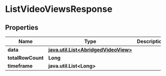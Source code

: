 

# ListVideoViewsResponse

## Properties

Name | Type | Description | Notes
------------ | ------------- | ------------- | -------------
**data** | [**java.util.List&lt;AbridgedVideoView&gt;**](AbridgedVideoView.md) |  |  [optional]
**totalRowCount** | **Long** |  |  [optional]
**timeframe** | **java.util.List&lt;Long&gt;** |  |  [optional]



